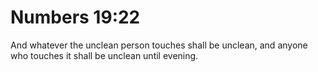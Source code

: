 # Numbers 19:22

And whatever the unclean person touches shall be unclean, and anyone who touches it shall be unclean until evening.
